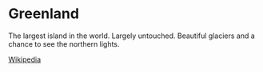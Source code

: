 # Greenland

The largest island in the world. Largely untouched. Beautiful glaciers and a chance to see the northern lights.

[Wikipedia](https://en.wikipedia.org/wiki/Greenland)
